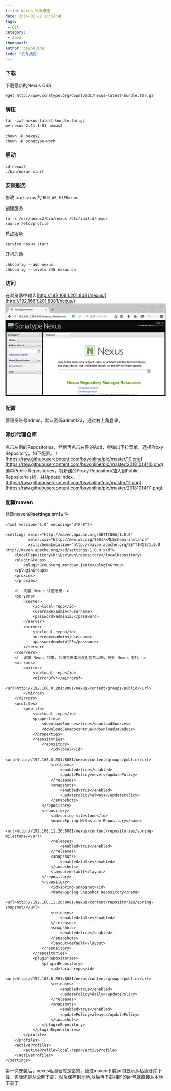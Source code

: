 ```yaml
---
title: Nexus 私服搭建
date: 2016-02-22 15:53:46
tags:
 - Git
category: 
 - Java
thumbnail: 
author: bsyonline
lede: "没有摘要"
---
```



### 下载

下载最新的Nexus OSS

```
wget http://www.sonatype.org/downloads/nexus-latest-bundle.tar.gz
```

### 解压
```
tar -zxf nexus-latest-bundle.tar.gz  
mv nexus-2.11.1-01 nexus2

chown -R nexus2
chown -R sonatype-work
```
### 启动
```
cd nexus2
./bin/nexus start
```
### 安装服务

修改 ```bin/nexus``` 的 ```RUN_AS_USER=root```

创建服务

```
ln -s /usr/nexus2/bin/nexus /etc/init.d/nexus
source /etc/profile
```

启动服务

```
service nexus start
```

开机启动

```
chkconfig --add nexus  
chkconfig --levels 345 nexus on  
```
### 访问

在浏览器中输入[http://192.168.1.201:8081/nexus/](http://192.168.1.201:8081/nexus/)
![img](https://raw.githubusercontent.com/bsyonline/pic/master/20181014/9.png)

### 配置

管理员账号admin，默认密码admin123，通过右上角登录。

### 添加代理仓库

点击左侧的Repositories，然后再点击右侧的Add，会弹出下拉菜单，选择Proxy Repository，如下配置。
![https://raw.githubusercontent.com/bsyonline/pic/master/10.png](https://raw.githubusercontent.com/bsyonline/pic/master/20181014/10.png)
选中Public Repositories，将新建的Proxy Repository加入到Public Repositories组，并Update Index。
![https://raw.githubusercontent.com/bsyonline/pic/master/11.png](https://raw.githubusercontent.com/bsyonline/pic/master/20181014/11.png)

### 配置maven

修改maven的**settings.xml**文件
```
<?xml version="1.0" encoding="UTF-8"?>

<settings xmlns="http://maven.apache.org/SETTINGS/1.0.0"
          xmlns:xsi="http://www.w3.org/2001/XMLSchema-instance"
          xsi:schemaLocation="http://maven.apache.org/SETTINGS/1.0.0 http://maven.apache.org/xsd/settings-1.0.0.xsd">
    <localRepository>D:\Dev\mvn\repository</localRepository>
    <pluginGroups>
        <pluginGroup>org.mortbay.jetty</pluginGroup>
    </pluginGroups>
    <proxies>
    </proxies>

    <!--设置 Nexus 认证信息-->
    <servers>
        <server>
            <id>local-repo</id>
            <username>admin</username>
            <password>admin123</password>
        </server>
        <server>
            <id>local-repo</id>
            <username>admin</username>
            <password>admin123</password>
        </server>
    </servers>
    <!--设置 Nexus 镜像，后面只要本地没对应的以来，则到 Nexus 去找-->
    <mirrors>
        <mirror>
            <id>local-repo</id>
            <mirrorOf>*</mirrorOf>
            <url>http://192.168.0.201:8081/nexus/content/groups/public</url>
        </mirror>
    </mirrors>
    <profiles>
        <profile>
            <id>local-repo</id>
            <properties>
                <downloadSources>true</downloadSources>
                <downloadJavadocs>true</downloadJavadocs>
            </properties>
            <repositories>
                <repository>
                    <id>local</id>
                    <url>http://192.168.0.201:8081/nexus/content/groups/public</url>
                    <releases>
                        <enabled>true</enabled>
                        <updatePolicy>never</updatePolicy>
                    </releases>
                    <snapshots>
                        <enabled>true</enabled>
                        <updatePolicy>always</updatePolicy>
                    </snapshots>
                </repository>
                <repository>
                    <id>spring-milestone</id>
                    <name>Spring Milestone Repository</name>
                    <url>http://192.168.11.20:8081/nexus/content/repositories/spring-milestone/</url>
                    <releases>
                        <enabled>true</enabled>
                    </releases>
                    <snapshots>
                        <enabled>false</enabled>
                    </snapshots>
                    <layout>default</layout>
                </repository>
                <repository>
                    <id>spring-snapshot</id>
                    <name>Spring Snapshot Repository</name>
                    <url>http://192.168.11.20:8081/nexus/content/repositories/spring-snapshot/</url>
                    <releases>
                        <enabled>false</enabled>
                    </releases>
                    <snapshots>
                        <enabled>true</enabled>
                    </snapshots>
                    <layout>default</layout>
                </repository>
            </repositories>
            <pluginRepositories>
                <pluginRepository>
                    <id>local-repo</id>
                    <url>http://192.168.0.201:8081/nexus/content/groups/public</url>
                    <releases>
                        <enabled>true</enabled>
                        <updatePolicy>daily</updatePolicy>
                    </releases>
                    <snapshots>
                        <enabled>true</enabled>
                        <updatePolicy>always</updatePolicy>
                    </snapshots>
                </pluginRepository>
            </pluginRepositories>
        </profile>
    </profiles>
    <activeProfiles>
        <activeProfile>local-repo</activeProfile>
    </activeProfiles>
</settings>
```

第一次安装后，nexus私服仓库是空的，通过maven下载jar包显示从私服仓库下载，实际还是从公网下载，然后保存到本地,以后再下载相同的jar包就直接从本地下载了。
